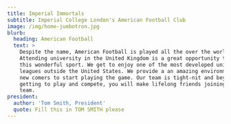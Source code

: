 ```yaml
---
title: Imperial Immortals
subtitle: Imperial College London's American Football Club
image: /img/home-jumbotron.jpg
blurb:
  heading: American Football
  text: >
    Despite the name, American Football is played all the over the world.
    Attending university in the United Kingdom is a great opportunity to pick up
    this wonderful sport. We get to enjoy one of the most developed university
    leagues outside the United States. We provide a an amazing environment for
    new comers to start playing the game. Our team is tight-nit and beyond
    getting to play and compete, you will make lifelong friends joining the
    team.
president:
  author: 'Tom Smith, President'
  quote: Fill this in TOM SMITH please
---
```


